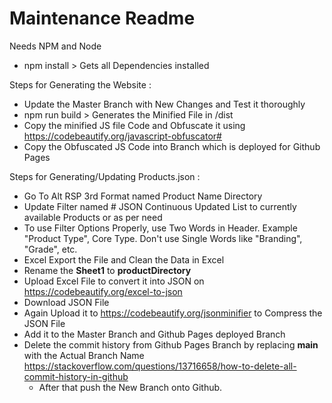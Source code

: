 # Maintenance Readme

Needs NPM and Node

- npm install > Gets all Dependencies installed

Steps for Generating the Website :

- Update the Master Branch with New Changes and Test it thoroughly
- npm run build > Generates the Minified File in /dist
- Copy the minified JS file Code and Obfuscate it using <https://codebeautify.org/javascript-obfuscator#>
- Copy the Obfuscated JS Code into Branch which is deployed for Github Pages

Steps for Generating/Updating Products.json :

- Go To Alt RSP 3rd Format named Product Name Directory
- Update Filter named # JSON Continuous Updated List to currently available Products or as per need
- To use Filter Options Properly, use Two Words in Header. Example "Product Type", Core Type. Don't use Single Words like "Branding", "Grade", etc.
- Excel Export the File and Clean the Data in Excel
- Rename the **Sheet1** to **productDirectory**
- Upload Excel File to convert it into JSON on <https://codebeautify.org/excel-to-json>
- Download JSON File
- Again Upload it to <https://codebeautify.org/jsonminifier> to Compress the JSON File
- Add it to the Master Branch and Github Pages deployed Branch
- Delete the commit history from Github Pages Branch by replacing **main** with the Actual Branch Name <https://stackoverflow.com/questions/13716658/how-to-delete-all-commit-history-in-github>
  - After that push the New Branch onto Github.
